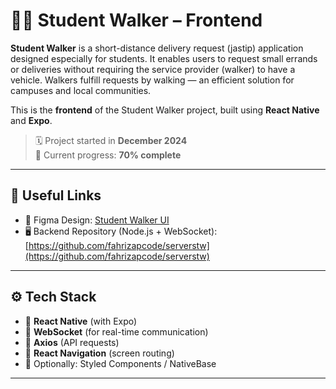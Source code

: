 # 🚶‍♂️ Student Walker – Frontend

**Student Walker** is a short-distance delivery request (jastip) application designed especially for students. It enables users to request small errands or deliveries without requiring the service provider (walker) to have a vehicle. Walkers fulfill requests by walking — an efficient solution for campuses and local communities.

This is the **frontend** of the Student Walker project, built using **React Native** and **Expo**.

> 🗓️ Project started in **December 2024**  
> 🚧 Current progress: **70% complete**

---

## 🔗 Useful Links

- 🎨 Figma Design: [Student Walker UI](https://www.figma.com/design/Jx5OfjJwnmkUkoH9jKbVQs/StucKer?node-id=0-1&t=85iQGpbMblSBBv6A-1)
- 🖥️ Backend Repository (Node.js + WebSocket): [https://github.com/fahrizapcode/serverstw](https://github.com/fahrizapcode/serverstw)

---

## ⚙️ Tech Stack

- 📱 **React Native** (with Expo)
- 📡 **WebSocket** (for real-time communication)
- 🔄 **Axios** (API requests)
- 🔀 **React Navigation** (screen routing)
- 💅 Optionally: Styled Components / NativeBase

---
